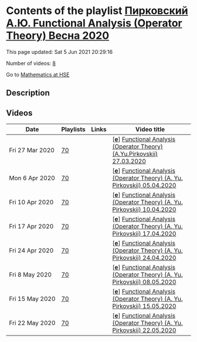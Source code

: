 # Contents of the playlist [Пирковский А.Ю. Functional Analysis (Operator Theory)  Весна 2020](https://www.youtube.com/playlist?list=PLq3E5oubNNoBq6glJKdynm-p3UM1bYR21)

This page updated: Sat 5 Jun 2021 20:29:16

Number of videos: [8](#videos)

Go to [Mathematics at HSE](../README.md)

## Description



## Videos

|Date|Playlists|Links|Video title|
|---|---|---|---|
| Fri&nbsp;27&nbsp;Mar&nbsp;2020 | [70](../playlists/70 "Пирковский А.Ю. Functional Analysis (Operator Theory)  Весна 2020") |  | [[**e**](https://studio.youtube.com/video/a9P-LnwzM2Q/edit "Edit")] [Functional Analysis (Operator Theory) (A.Yu.Pirkovskii) 27.03.2020](https://www.youtube.com/watch?v=a9P-LnwzM2Q&list=PLq3E5oubNNoBq6glJKdynm-p3UM1bYR21 "Функциональный анализ (теория операторов) (А.Ю.Пирковский)&#013;Видеозапись 1-ая") |
| Mon&nbsp;6&nbsp;Apr&nbsp;2020 | [70](../playlists/70 "Пирковский А.Ю. Functional Analysis (Operator Theory)  Весна 2020") |  | [[**e**](https://studio.youtube.com/video/L83wKiUApiQ/edit "Edit")] [Functional Analysis (Operator Theory) (A. Yu. Pirkovskii) 05.04.2020](https://www.youtube.com/watch?v=L83wKiUApiQ&list=PLq3E5oubNNoBq6glJKdynm-p3UM1bYR21) |
| Fri&nbsp;10&nbsp;Apr&nbsp;2020 | [70](../playlists/70 "Пирковский А.Ю. Functional Analysis (Operator Theory)  Весна 2020") |  | [[**e**](https://studio.youtube.com/video/aX_liRLMLb8/edit "Edit")] [Functional Analysis (Operator Theory) (A. Yu. Pirkovskii) 10.04.2020](https://www.youtube.com/watch?v=aX_liRLMLb8&list=PLq3E5oubNNoBq6glJKdynm-p3UM1bYR21) |
| Fri&nbsp;17&nbsp;Apr&nbsp;2020 | [70](../playlists/70 "Пирковский А.Ю. Functional Analysis (Operator Theory)  Весна 2020") |  | [[**e**](https://studio.youtube.com/video/Erq3mRj2tdU/edit "Edit")] [Functional Analysis (Operator Theory) (A. Yu. Pirkovskii) 17.04.2020](https://www.youtube.com/watch?v=Erq3mRj2tdU&list=PLq3E5oubNNoBq6glJKdynm-p3UM1bYR21) |
| Fri&nbsp;24&nbsp;Apr&nbsp;2020 | [70](../playlists/70 "Пирковский А.Ю. Functional Analysis (Operator Theory)  Весна 2020") |  | [[**e**](https://studio.youtube.com/video/x94R4D2GeFg/edit "Edit")] [Functional Analysis (Operator Theory) (A. Yu. Pirkovskii) 24.04.2020](https://www.youtube.com/watch?v=x94R4D2GeFg&list=PLq3E5oubNNoBq6glJKdynm-p3UM1bYR21) |
| Fri&nbsp;8&nbsp;May&nbsp;2020 | [70](../playlists/70 "Пирковский А.Ю. Functional Analysis (Operator Theory)  Весна 2020") |  | [[**e**](https://studio.youtube.com/video/QVev3E_W5W0/edit "Edit")] [Functional Analysis (Operator Theory) (A. Yu. Pirkovskii) 08.05.2020](https://www.youtube.com/watch?v=QVev3E_W5W0&list=PLq3E5oubNNoBq6glJKdynm-p3UM1bYR21) |
| Fri&nbsp;15&nbsp;May&nbsp;2020 | [70](../playlists/70 "Пирковский А.Ю. Functional Analysis (Operator Theory)  Весна 2020") |  | [[**e**](https://studio.youtube.com/video/og3M7VEoj60/edit "Edit")] [Functional Analysis (Operator Theory) (A. Yu. Pirkovskii) 15.05.2020](https://www.youtube.com/watch?v=og3M7VEoj60&list=PLq3E5oubNNoBq6glJKdynm-p3UM1bYR21) |
| Fri&nbsp;22&nbsp;May&nbsp;2020 | [70](../playlists/70 "Пирковский А.Ю. Functional Analysis (Operator Theory)  Весна 2020") |  | [[**e**](https://studio.youtube.com/video/1mSgEm8IJN8/edit "Edit")] [Functional Analysis (Operator Theory) (A. Yu. Pirkovskii) 22.05.2020](https://www.youtube.com/watch?v=1mSgEm8IJN8&list=PLq3E5oubNNoBq6glJKdynm-p3UM1bYR21) |
